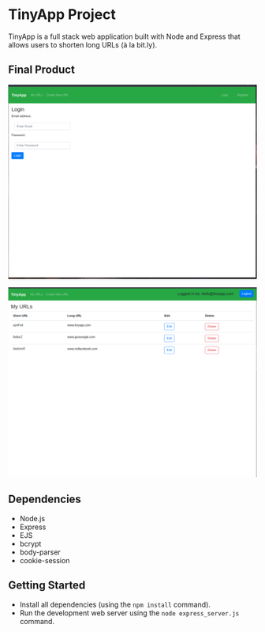 # TinyApp Project

TinyApp is a full stack web application built with Node and Express that allows users to shorten long URLs (à la bit.ly).

## Final Product

!["Tiny App's Login Page"](https://github.com/MCNLin/tinyapp/blob/master/docs/tinyapplogin.png)

!["Tiny App's User Interface"](https://github.com/MCNLin/tinyapp/blob/master/docs/TAUIexample.png)

## Dependencies

- Node.js
- Express
- EJS
- bcrypt
- body-parser
- cookie-session

## Getting Started

- Install all dependencies (using the `npm install` command).
- Run the development web server using the `node express_server.js` command.